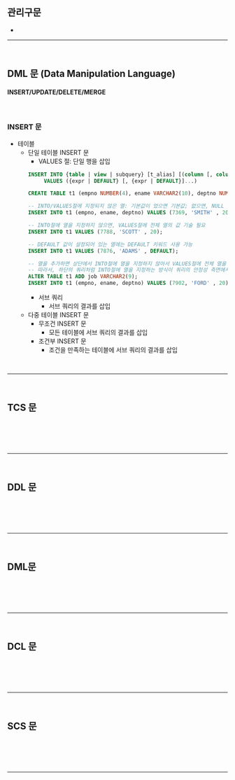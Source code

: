 ## 관리구문
> 
* 

<hr>
<br>

## DML 문 (Data Manipulation Language)
#### INSERT/UPDATE/DELETE/MERGE

<br>

### INSERT 문
* 테이블
  * 단일 테이블 INSERT 문
    * VALUES 절: 단일 행을 삽입
    ```sql
    INSERT INTO {table | view | subquery} [t_alias] [(column [, column]...)]
         VALUES ({expr | DEFAULT} [, {expr | DEFAULT}]...)
    ```
    ```sql
    CREATE TABLE t1 (empno NUMBER(4), ename VARCHAR2(10), deptno NUMBER(2) DEFAULT 20);
    
    -- INTO/VALUES절에 지정되지 않은 열: 기본값이 었으면 기본값; 없으면, NULL 삽입
    INSERT INTO t1 (empno, ename, deptno) VALUES (7369, 'SMITH' , 20);
    
    -- INTO절에 열을 지정하지 않으면, VALUES절에 전체 열의 값 기술 필요
    INSERT INTO t1 VALUES (7788, 'SCOTT' , 20);
    
    -- DEFAULT 값이 설정되어 있는 열에는 DEFAULT 키워드 사용 가능
    INSERT INTO t1 VALUES (7876, 'ADAMS' , DEFAULT);
    
    -- 열을 추가하면 상단에서 INTO절에 열을 지정하지 않아서 VALUES절에 전체 열을 기술해야 했던 모든 쿼리에서 에러가 발생한다
    -- 따라서, 하단의 쿼리처럼 INTO절에 열을 지정하는 방식이 쿼리의 안정성 측면에서 바람직하다
    ALTER TABLE t1 ADD job VARCHAR2(9);
    INSERT INTO t1 (empno, ename, deptno) VALUES (7902, 'FORD' , 20);
    ```
    * 서브 쿼리
      * 서브 쿼리의 결과를 삽입
  * 다중 테이블 INSERT 문
    * 무조건 INSERT 문
      * 모든 테이블에 서브 쿼리의 결과를 삽입
    * 조건부 INSERT 문
      * 조건을 만족하는 테이블에 서브 쿼리의 결과를 삽입

<br>
<hr>
<br>

## TCS 문
#### 

<br>

### 

<br>
<hr>
<br>

## DDL 문
#### 

<br>

### 

<br>
<hr>
<br>

## DML문
#### 

<br>

### 

<br>
<hr>
<br>

## DCL 문
#### 

<br>

### 

<br>
<hr>
<br>

## SCS 문
#### 

<br>

### 

<br>
<hr>
<br>
